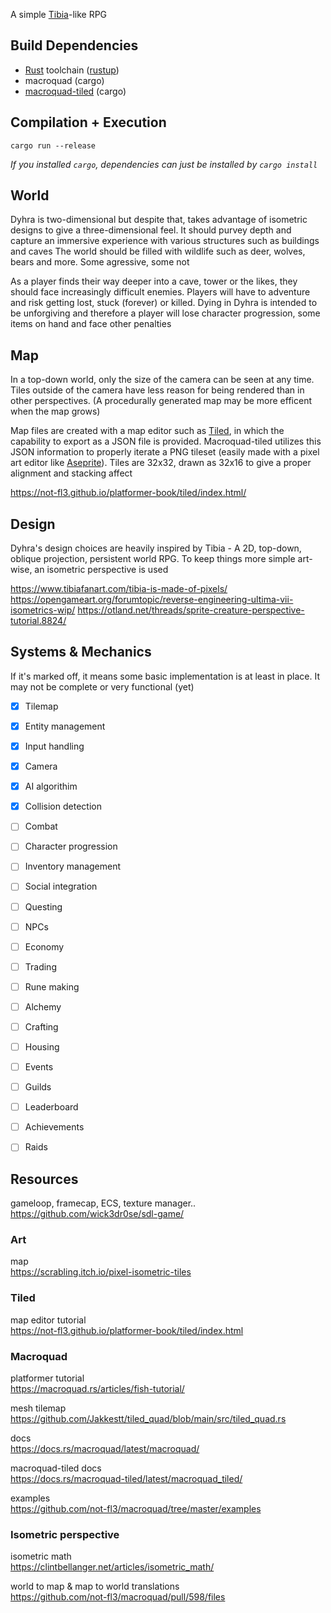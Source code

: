 A simple [Tibia](https://www.tibia.com/news/?subtopic=latestnews)-like RPG

## Build Dependencies
- [Rust](https://www.rust-lang.org/) toolchain ([rustup](https://rustup.rs/))
- macroquad (cargo)
- [macroquad-tiled](https://docs.rs/macroquad-tiled/latest/macroquad_tiled/) (cargo)

## Compilation + Execution
`cargo run --release`

*If you installed `cargo`, dependencies can just be installed by `cargo install`*

## World
Dyhra is two-dimensional but despite that, takes advantage of isometric designs to give a three-dimensional feel. It should purvey depth and capture an immersive experience with various structures such as buildings and caves The world should be filled with wildlife such as deer, wolves, bears and more. Some agressive, some not

As a player finds their way deeper into a cave, tower or the likes, they should face increasingly difficult enemies. Players will have to adventure and risk getting lost, stuck (forever) or killed. Dying in Dyhra is intended to be unforgiving and therefore a player will lose character progression, some items on hand and face other penalties

## Map
In a top-down world, only the size of the camera can be seen at any time. Tiles outside of the camera have less reason for being rendered than in other perspectives. (A procedurally generated map may be more efficent when the map grows)

Map files are created with a map editor such as [Tiled](https://www.mapeditor.org/), in which the capability to export as a JSON file is provided. Macroquad-tiled utilizes this JSON information to properly iterate a PNG tileset (easily made with a pixel art editor like [Aseprite](https://www.aseprite.org/)). Tiles are 32x32, drawn as 32x16 to give a proper alignment and stacking affect

https://not-fl3.github.io/platformer-book/tiled/index.html/

## Design
Dyhra's design choices are heavily inspired by Tibia - A 2D, top-down, oblique projection, persistent world RPG. To keep things more simple art-wise, an isometric perspective is used

https://www.tibiafanart.com/tibia-is-made-of-pixels/
https://opengameart.org/forumtopic/reverse-engineering-ultima-vii-isometrics-wip/
https://otland.net/threads/sprite-creature-perspective-tutorial.8824/

## Systems & Mechanics
If it's marked off, it means some basic implementation is at least in place. It may not be complete or very functional (yet)

- [x] Tilemap
- [x] Entity management
- [x] Input handling
- [x] Camera
- [x] AI algorithim
- [x] Collision detection
- [ ] Combat
- [ ] Character progression
- [ ] Inventory management
- [ ] Social integration
- [ ] Questing
- [ ] NPCs
- [ ] Economy
- [ ] Trading
- [ ] Rune making
- [ ] Alchemy
- [ ] Crafting
- [ ] Housing
- [ ] Events
- [ ] Guilds
- [ ] Leaderboard
- [ ] Achievements
- [ ] Raids


## Resources
gameloop, framecap, ECS, texture manager..  
https://github.com/wick3dr0se/sdl-game/

### Art
map  
https://scrabling.itch.io/pixel-isometric-tiles

### Tiled
map editor tutorial  
https://not-fl3.github.io/platformer-book/tiled/index.html

### Macroquad
platformer tutorial  
https://macroquad.rs/articles/fish-tutorial/

mesh tilemap  
https://github.com/Jakkestt/tiled_quad/blob/main/src/tiled_quad.rs

docs  
https://docs.rs/macroquad/latest/macroquad/

macroquad-tiled docs  
https://docs.rs/macroquad-tiled/latest/macroquad_tiled/

examples  
https://github.com/not-fl3/macroquad/tree/master/examples

### Isometric perspective
isometric math  
https://clintbellanger.net/articles/isometric_math/

world to map & map to world translations  
https://github.com/not-fl3/macroquad/pull/598/files